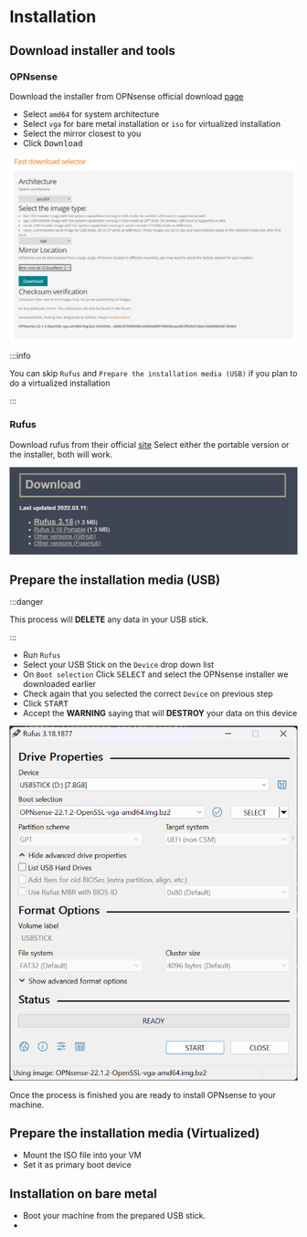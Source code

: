 # Installation

## Download installer and tools

### OPNsense
Download the installer from OPNsense official download [page](https://opnsense.org/download/)

* Select `amd64` for system architecture
* Select `vga` for bare metal installation or `iso` for virtualized installation
* Select the mirror closest to you
* Click <kbd>Download</kbd>

![download-opnsense](img/download-opnsense.png)

:::info

You can skip `Rufus` and `Prepare the installation media (USB)`
if you plan to do a virtualized installation

:::

### Rufus
Download rufus from their official [site](https://rufus.ie/en/)
Select either the portable version or the installer, both will work.

![download-rufus](img/download-rufus.png)

## Prepare the installation media (USB)

:::danger

This process will **DELETE** any data in your USB stick.

:::

* Run `Rufus`
* Select your USB Stick on the `Device` drop down list
* On `Boot selection` Click <kbd>SELECT</kbd> and select the OPNsense installer we downloaded earlier
* Check again that you selected the correct `Device` on previous step
* Click <kbd>START</kbd>
* Accept the **WARNING** saying that will **DESTROY** your data on this device

![rufus](img/rufus.png)

Once the process is finished you are ready to install OPNsense to your machine.

## Prepare the installation media (Virtualized)

* Mount the ISO file into your VM
* Set it as primary boot device

## Installation on bare metal

* Boot your machine from the prepared USB stick.
*

